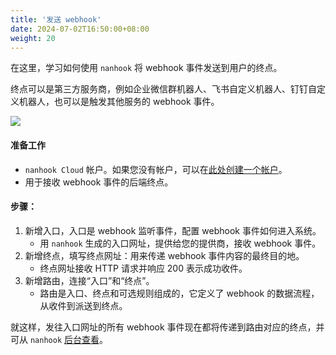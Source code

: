```yaml
---
title: '发送 webhook'
date: 2024-07-02T16:50:00+08:00
weight: 20
---
```


在这里，学习如何使用 `nanhook` 将 webhook 事件发送到用户的终点。

终点可以是第三方服务商，例如企业微信群机器人、飞书自定义机器人、钉钉自定义机器人，也可以是触发其他服务的 webhook 事件。

![](/docs/quickstarts/send_webhook.png)

#### 准备工作

* `nanhook Cloud` 帐户。如果您没有帐户，可以在[此处创建一个帐户](https://dashboard.nanhook.com/login)。
* 用于接收 webhook 事件的后端终点。

#### 步骤：

1. 新增入口，入口是 webhook 监听事件，配置 webhook 事件如何进入系统。
    * 用 `nanhook` 生成的入口网址，提供给您的提供商，接收 webhook 事件。
1. 新增终点，填写终点网址：用来传递 webhook 事件内容的最终目的地。
    * 终点网址接收 HTTP 请求并响应 200 表示成功收件。
1. 新增路由，连接“入口”和“终点”。
    * 路由是入口、终点和可选规则组成的，它定义了 webhook 的数据流程，从收件到派送到终点。

就这样，发往入口网址的所有 webhook
事件现在都将传递到路由对应的终点，并可从 `nanhook` [后台查看](https://dashboard.nanhook.com/observability/requests)。